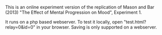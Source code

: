 This is an online experiment version of the replication of Mason and Bar (2013) "The Effect of Mental Progression on Mood", Experiment 1.

It runs on a php based webserver. To test it locally, open "test.html?relay=0&id=0" in your browser. Saving is only supported on a webserver.
